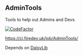 ## AdminTools

Tools to help out Admins and Devs

[![CodeFactor](https://www.codefactor.io/repository/github/fireml-dev/admintools/badge)](https://www.codefactor.io/repository/github/fireml-dev/admintools)

https://ci.firedev.uk/job/AdminTools/

Depends on [DaisyLib](https://github.com/FireML-Dev/DaisyLib)
